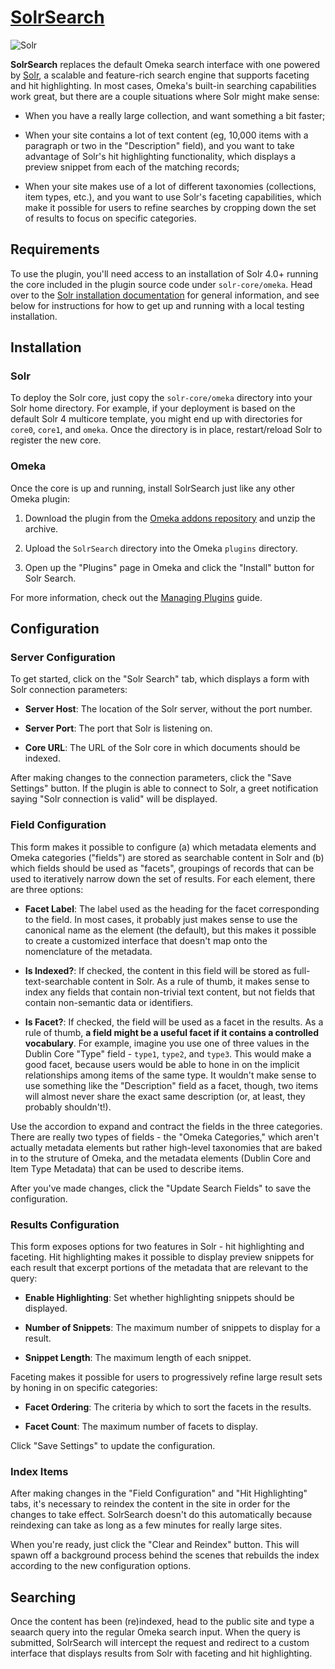 # [SolrSearch][plugin]

![Solr](https://lucene.apache.org/images/solr.png)

**SolrSearch** replaces the default Omeka search interface with one powered by [Solr][solr], a scalable and feature-rich search engine that supports faceting and hit highlighting. In most cases, Omeka's built-in searching capabilities work great, but there are a couple situations where Solr might make sense:

  - When you have a really large collection, and want something a bit faster;

  - When your site contains a lot of text content (eg, 10,000 items with a paragraph or two in the "Description" field), and you want to take advantage of Solr's hit highlighting functionality, which displays a preview snippet from each of the matching records;

  - When your site makes use of a lot of different taxonomies (collections, item types, etc.), and you want to use Solr's faceting capabilities, which make it possible for users to refine searches by cropping down the set of results to focus on specific categories.

## Requirements

To use the plugin, you'll need access to an installation of Solr 4.0+ running the core included in the plugin source code under `solr-core/omeka`. Head over to the [Solr installation documentation][solr-install] for general information, and see below for instructions for how to get up and running with a local testing installation.

## Installation

### Solr

To deploy the Solr core, just copy the `solr-core/omeka` directory into your Solr home directory. For example, if your deployment is based on the default Solr 4 multicore template, you might end up with directories for `core0`, `core1`, and `omeka`. Once the directory is in place, restart/reload Solr to register the new core.

### Omeka

Once the core is up and running, install SolrSearch just like any other Omeka plugin:

  1. Download the plugin from the [Omeka addons repository][plugin] and unzip the archive.

  2. Upload the `SolrSearch` directory into the Omeka `plugins` directory.

  3. Open up the "Plugins" page in Omeka and click the "Install" button for Solr Search.

For more information, check out the [Managing Plugins][managing-plugins] guide.

## Configuration

### Server Configuration

To get started, click on the "Solr Search" tab, which displays a form with Solr connection parameters:

  - **Server Host**: The location of the Solr server, without the port number.

  - **Server Port**: The port that Solr is listening on.

  - **Core URL**: The URL of the Solr core in which documents should be indexed.

After making changes to the connection parameters, click the "Save Settings" button. If the plugin is able to connect to Solr, a greet notification saying "Solr connection is valid" will be displayed.

### Field Configuration

This form makes it possible to configure (a) which metadata elements and Omeka categories ("fields") are stored as searchable content in Solr and (b) which fields should be used as "facets", groupings of records that can be used to iteratively narrow down the set of results. For each element, there are three options:

  - **Facet Label**: The label used as the heading for the facet corresponding to the field. In most cases, it probably just makes sense to use the canonical name as the element (the default), but this makes it possible to create a customized interface that doesn't map onto the nomenclature of the metadata.

  - **Is Indexed?**: If checked, the content in this field will be stored as full-text-searchable content in Solr. As a rule of thumb, it makes sense to index any fields that contain non-trivial text content, but not fields that contain non-semantic data or identifiers.

  - **Is Facet?**: If checked, the field will be used as a facet in the results. As a rule of thumb, **a field might be a useful facet if it contains a controlled vocabulary**. For example, imagine you use one of three values in the Dublin Core "Type" field - `type1`, `type2`, and `type3`. This would make a good facet, because users would be able to hone in on the implicit relationships among items of the same type. It wouldn't make sense to use something like the "Description" field as a facet, though, two items will almost never share the exact same description (or, at least, they probably shouldn't!).

Use the accordion to expand and contract the fields in the three categories. There are really two types of fields - the "Omeka Categories," which aren't actually metadata elements but rather high-level taxonomies that are baked in to the struture of Omeka, and the metadata elements (Dublin Core and Item Type Metadata) that can be used to describe items.

After you've made changes, click the "Update Search Fields" to save the configuration.

### Results Configuration

This form exposes options for two features in Solr - hit highlighting and faceting. Hit highlighting makes it possible to display preview snippets for each result that excerpt portions of the metadata that are relevant to the query:

  - **Enable Highlighting**: Set whether highlighting snippets should be displayed.

  - **Number of Snippets**: The maximum number of snippets to display for a result.

  - **Snippet Length**: The maximum length of each snippet.

Faceting makes it possible for users to progressively refine large result sets by honing in on specific categories:

  - **Facet Ordering**: The criteria by which to sort the facets in the results.

  - **Facet Count**: The maximum number of facets to display.

Click "Save Settings" to update the configuration.

### Index Items

After making changes in the "Field Configuration" and "Hit Highlighting" tabs, it's necessary to reindex the content in the site in order for the changes to take effect. SolrSearch doesn't do this automatically because reindexing can take as long as a few minutes for really large sites.

When you're ready, just click the "Clear and Reindex" button. This will spawn off a background process behind the scenes that rebuilds the index according to the new configuration options.

## Searching

Once the content has been (re)indexed, head to the public site and type a seaarch query into the regular Omeka search input. When the query is submitted, SolrSearch will intercept the request and redirect to a custom interface that displays results from Solr with faceting and hit highlighting.

[plugin]: http://omeka.org/add-ons/plugins/SolrSearch/
[solr]: http://lucene.apache.org/solr
[solr-install]: https://wiki.apache.org/solr/SolrInstall 
[managing-plugins]: https://omeka.org/codex/Managing_Plugins
[homebrew]: http://mxcl.github.com/homebrew/
[node]: http://nodejs.org/
[gems]: http://rubygems.org/
[bundler]: http://gembundler.com/
[rvm]: http://beginrescueend.com/
[multicore]: http://wiki.apache.org/solr/CoreAdmin
[rvm]: https://rvm.io/
